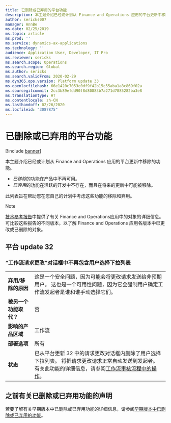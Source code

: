 ```yaml
---
title: 已删除或已弃用的平台功能
description: 本主题介绍已经或计划从 Finance and Operations 应用的平台更新中移除的功能。
author: sericks007
manager: AnnBe
ms.date: 02/25/2019
ms.topic: article
ms.prod: ''
ms.service: dynamics-ax-applications
ms.technology: ''
audience: Application User, Developer, IT Pro
ms.reviewer: sericks
ms.search.scope: Operations
ms.search.region: Global
ms.author: sericks
ms.search.validFrom: 2020-02-29
ms.dyn365.ops.version: Platform update 33
ms.openlocfilehash: 66e1420c7053c0df9f42b15c55aba1a8c869f02a
ms.sourcegitcommit: 2cc3b89efdd90f8d80883b7a271d7885282ba3e8
ms.translationtype: HT
ms.contentlocale: zh-CN
ms.lasthandoff: 02/26/2020
ms.locfileid: "3087875"
---
```

# <a name="removed-or-deprecated-platform-features"></a>已删除或已弃用的平台功能

[!include [banner](../includes/banner.md)]

本主题介绍已经或计划从 Finance and Operations 应用的平台更新中移除的功能。

- *已移除*的功能在产品中不再可用。
- *已弃用*的功能在活跃的开发中不存在，而且在将来的更新中可能被移除。

此列表旨在帮助您在您自己的计划中考虑这些功能的移除和弃用。 

> [!NOTE]
> [技术参考报告](https://mbs.microsoft.com/customersource/northamerica/AX/downloads/reports/axtechrefrep)中提供了有关 Finance and Operations应用中的对象的详细信息。 可比较这些报告的不同版本，以了解 Finance and Operations 应用各版本中已更改或已删除的对象。

## <a name="platform-update-32"></a>平台 update 32

### <a name="workflow-request-change-dialog-box-no-longer-includes-user-selection-drop-down-list"></a>“工作流请求更改”对话框中不再包含用户选择下拉列表
|   |  |
|------------|--------------------|
| **弃用/移除的原因** | 这是一个安全问题，因为可能会将更改请求发送给非预期用户。 这也是一个可用性问题，因为它会强制用户确定工作流发起者是谁和谁手动选择它们。  |
| **被另一个功能取代？**   | 否 |
| **影响的产品区域**         | 工作流 |
| **部署选项**              | 所有 |
| **状态**                         | 已从平台更新 32 中的请求更改对话框内删除了用户选择下拉列表。 将把请求更改请求正常自动发送到发起者。 有关此功能的详细信息，请参阅[工作流审核流程中的操作](https://docs.microsoft.com/dynamics365/fin-ops-core/fin-ops/organization-administration/workflow-actions?toc=%2Fdynamics365%2Fcommerce%2Ftoc.json#request-change)。 |

## <a name="previous-announcements-about-removed-or-deprecated-features"></a>之前有关已删除或已弃用功能的声明
若要了解有关早期版本中已删除或已弃用功能的详细信息，请参阅[早期版本中已删除或已弃用的功能](../migration-upgrade/deprecated-features.md)。

